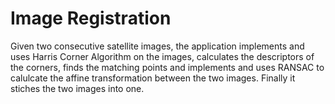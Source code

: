 # Image Registration
Given two consecutive satellite images, the application implements and uses Harris Corner Algorithm on the images, 
calculates the descriptors of the corners, finds the matching points and implements and uses RANSAC to calulcate
the affine transformation between the two images. Finally it stiches the two images into one.
